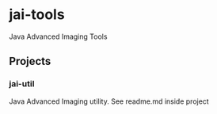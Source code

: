 # jai-tools
Java Advanced Imaging Tools
## Projects
### jai-util
Java Advanced Imaging utility.  See readme.md inside project
